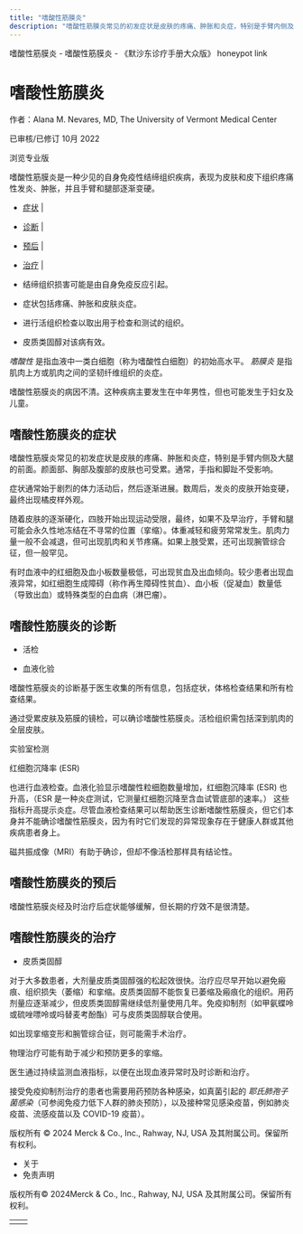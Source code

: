 ```yaml
---
title: "嗜酸性筋膜炎"
description: "嗜酸性筋膜炎常见的初发症状是皮肤的疼痛、肿胀和炎症，特别是手臂内侧及大腿的前面。颜面部、胸部及腹部的皮肤也可受累。通常，手指和脚趾不受影响。"
---
```


﻿嗜酸性筋膜炎 \- 嗜酸性筋膜炎 \- 《默沙东诊疗手册大众版》 honeypot link

# 嗜酸性筋膜炎

作者：Alana M. Nevares, MD, The University of Vermont Medical Center

已审核/已修订 10月 2022

浏览专业版

嗜酸性筋膜炎是一种少见的自身免疫性结缔组织疾病，表现为皮肤和皮下组织疼痛性发炎、肿胀，并且手臂和腿部逐渐变硬。

- [症状](#症状_v38404159_zh) \|
- [诊断](#诊断_v38404168_zh) \|
- [预后](#预后_v38404180_zh) \|
- [治疗](#治疗_v38404183_zh) \|

- 结缔组织损害可能是由自身免疫反应引起。

- 症状包括疼痛、肿胀和皮肤炎症。

- 进行活组织检查以取出用于检查和测试的组织。

- 皮质类固醇对该病有效。


_嗜酸性_ 是指血液中一类白细胞（称为嗜酸性白细胞）的初始高水平。 _筋膜炎_ 是指肌肉上方或肌肉之间的坚韧纤维组织的炎症。

嗜酸性筋膜炎的病因不清。这种疾病主要发生在中年男性，但也可能发生于妇女及儿童。

## 嗜酸性筋膜炎的症状

嗜酸性筋膜炎常见的初发症状是皮肤的疼痛、肿胀和炎症，特别是手臂内侧及大腿的前面。颜面部、胸部及腹部的皮肤也可受累。通常，手指和脚趾不受影响。

症状通常始于剧烈的体力活动后，然后逐渐进展。数周后，发炎的皮肤开始变硬，最终出现橘皮样外观。

随着皮肤的逐渐硬化，四肢开始出现运动受限，最终，如果不及早治疗，手臂和腿可能会永久性地冻结在不寻常的位置（挛缩）。体重减轻和疲劳常常发生。肌肉力量一般不会减退，但可出现肌肉和关节疼痛。如果上肢受累，还可出现腕管综合征，但一般罕见。

有时血液中的红细胞及血小板数量极低，可出现贫血及出血倾向。较少患者出现血液异常，如红细胞生成障碍（称作再生障碍性贫血）、血小板（促凝血）数量低（导致出血）或特殊类型的白血病（淋巴瘤）。

## 嗜酸性筋膜炎的诊断

- 活检

- 血液化验


嗜酸性筋膜炎的诊断基于医生收集的所有信息，包括症状，体格检查结果和所有检查结果。

通过受累皮肤及筋膜的镜检，可以确诊嗜酸性筋膜炎。活检组织需包括深到肌肉的全层皮肤。

实验室检测

红细胞沉降率 (ESR)



也进行血液检查。血液化验显示嗜酸性粒细胞数量增加，红细胞沉降率 (ESR) 也升高，（ESR 是一种炎症测试，它测量红细胞沉降至含血试管底部的速率。） 这些指标升高提示炎症。尽管血液检查结果可以帮助医生诊断嗜酸性筋膜炎，但它们本身并不能确诊嗜酸性筋膜炎，因为有时它们发现的异常现象存在于健康人群或其他疾病患者身上。

磁共振成像（MRI）有助于确诊，但却不像活检那样具有结论性。

## 嗜酸性筋膜炎的预后

嗜酸性筋膜炎经及时治疗后症状能够缓解，但长期的疗效不是很清楚。

## 嗜酸性筋膜炎的治疗

- 皮质类固醇


对于大多数患者，大剂量皮质类固醇强的松起效很快。治疗应尽早开始以避免瘢痕、组织损失（萎缩）和挛缩。皮质类固醇不能恢复已萎缩及瘢痕化的组织。用药剂量应逐渐减少，但皮质类固醇需继续低剂量使用几年。免疫抑制剂（如甲氨蝶呤或硫唑嘌呤或吗替麦考酚酯）可与皮质类固醇联合使用。

如出现挛缩变形和腕管综合征，则可能需手术治疗。

物理治疗可能有助于减少和预防更多的挛缩。

医生通过持续监测血液指标，以便在出现血液异常时及时诊断和治疗。

接受免疫抑制剂治疗的患者也需要用药预防各种感染，如真菌引起的 _耶氏肺孢子菌感染_（可参阅免疫力低下人群的肺炎预防），以及接种常见感染疫苗，例如肺炎疫苗、流感疫苗以及 COVID-19 疫苗）。



版权所有 © 2024
Merck & Co., Inc., Rahway, NJ, USA 及其附属公司。保留所有权利。

- 关于
- 免责声明

版权所有© 2024Merck & Co., Inc., Rahway, NJ, USA 及其附属公司。保留所有权利。

|     |     |
| --- | --- |
|  |  |